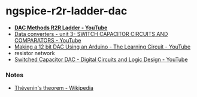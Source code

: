 ngspice-r2r-ladder-dac
======================
- [**DAC Methods R2R Ladder - YouTube**](https://www.youtube.com/watch?v=bXUfDLF4MVc)
- [Data converters - unit 3- SWITCH CAPACITOR CIRCUITS AND COMPARATORS - YouTube](https://www.youtube.com/watch?v=S97mHgHpiEY)
- [Making a 12 bit DAC Using an Arduino - The Learning Circuit - YouTube](https://www.youtube.com/watch?v=IDrWtgTb3D4&t=26s)
- resistor network
- [Switched Capacitor DAC - Digital Circuits and Logic Design - YouTube](https://www.youtube.com/watch?v=wtcWOpjZvlI)

### Notes
- [Thévenin's theorem - Wikipedia](https://en.wikipedia.org/wiki/Th%C3%A9venin%27s_theorem)
